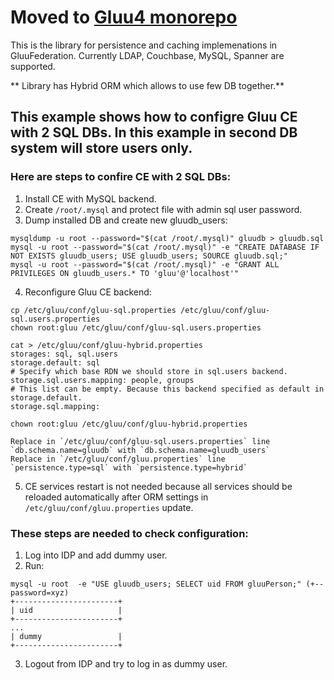 # Moved to [Gluu4 monorepo](https://github.com/GluuFederation/gluu4/tree/main/oxOrm)
This is the library for persistence and caching implemenations in GluuFederation. Currently LDAP, Couchbase, MySQL, Spanner are supported.

** Library has Hybrid ORM which allows to use few DB together.**

## This example shows how to configre Gluu CE with 2 SQL DBs. In this example in second DB system will store users only.

### Here are steps to confire CE with 2 SQL DBs:
1. Install CE with MySQL backend.
2. Create `/root/.mysql` and protect file with admin sql user password.
3. Dump installed DB and create new gluudb_users:
```
mysqldump -u root --password="$(cat /root/.mysql)" gluudb > gluudb.sql
mysql -u root --password="$(cat /root/.mysql)" -e "CREATE DATABASE IF NOT EXISTS gluudb_users; USE gluudb_users; SOURCE gluudb.sql;"
mysql -u root --password="$(cat /root/.mysql)" -e "GRANT ALL PRIVILEGES ON gluudb_users.* TO 'gluu'@'localhost'"
```

4. Reconfigure Gluu CE backend:
```
cp /etc/gluu/conf/gluu-sql.properties /etc/gluu/conf/gluu-sql.users.properties
chown root:gluu /etc/gluu/conf/gluu-sql.users.properties

cat > /etc/gluu/conf/gluu-hybrid.properties
storages: sql, sql.users
storage.default: sql
# Specify which base RDN we should store in sql.users backend.
storage.sql.users.mapping: people, groups
# This list can be empty. Because this backend specified as default in storage.default.
storage.sql.mapping:

chown root:gluu /etc/gluu/conf/gluu-hybrid.properties
```
```
Replace in `/etc/gluu/conf/gluu-sql.users.properties` line `db.schema.name=gluudb` with `db.schema.name=gluudb_users`
Replace in `/etc/gluu/conf/gluu.properties` line `persistence.type=sql` with `persistence.type=hybrid`
```

5. CE services restart is not needed because all services should be reloaded automatically after ORM settings in `/etc/gluu/conf/gluu.properties` update.


### These steps are needed to check configuration:
1. Log into IDP and add dummy user.
2. Run:
```
mysql -u root  -e "USE gluudb_users; SELECT uid FROM gluuPerson;" (+--password=xyz)
+-----------------------+
| uid                   |
+-----------------------+
...
| dummy                 |
+-----------------------+
```

3. Logout from IDP and try to log in as dummy user.

